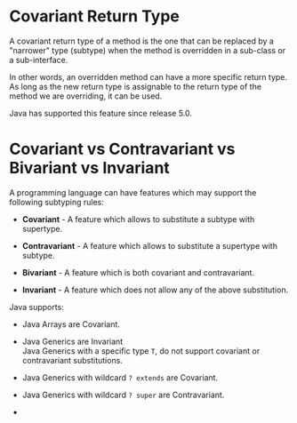 # Covariant Return Type

A covariant return type of a method is the one that can be replaced by a
"narrower" type (subtype) when the method is overridden in a sub-class or a
sub-interface.

In other words, an overridden method can have a more specific return type.
As long as the new return type is assignable to the return type of the method
we are overriding, it can be used.

Java has supported this feature since release 5.0.

# Covariant vs Contravariant vs Bivariant vs Invariant

A programming language can have features which may support the following
subtyping rules:

+ **Covariant** -
  A feature which allows to substitute a subtype with supertype.

+ **Contravariant** -
  A feature which allows to substitute a supertype with subtype.

+ **Bivariant** -
  A feature which is both covariant and contravariant.

+ **Invariant** -
  A feature which does not allow any of the above substitution.

Java supports:

+ Java Arrays are Covariant.

+ Java Generics are Invariant<br/>
  Java Generics with a specific type `T`,
  do not support covariant or contravariant substitutions.

+ Java Generics with wildcard `? extends` are Covariant.

+ Java Generics with wildcard `? super` are Contravariant.

+ 
